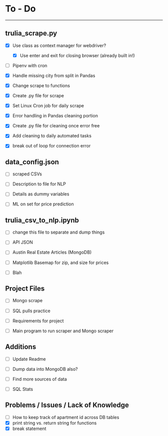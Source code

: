 # To - Do
---

## trulia_scrape.py

- [X] Use class as context manager for webdriver?
  - [X] Use enter and exit for closing browser (already built in!)
- [ ] Pipenv with cron
- [X] Handle missing city from split in Pandas
- [X] Change scrape to functions
- [X] Create .py file for scrape
- [X] Set Linux Cron job for daily scrape
- [X] Error handling in Pandas cleaning portion
- [X] Create .py file for cleaning once error free
- [X] Add cleaning to daily automated tasks
- [X] break out of loop for connection error


## data_config.json

- [ ] scraped CSVs
- [ ] Description to file for NLP
- [ ] Details as dummy variables
- [ ] ML on set for price prediction


## trulia_csv_to_nlp.ipynb

- [ ] change this file to separate and dump things
- [ ] API JSON 
- [ ] Austin Real Estate Articles (MongoDB)
- [ ] Matplotlib Basemap for zip, and size for prices
- [ ] Blah


## Project Files

- [ ] Mongo scrape
- [ ] SQL pulls practice
- [ ] Requirements for project
- [ ] Main program to run scraper and Mongo scraper


## Additions

- [ ] Update Readme
- [ ] Dump data into MongoDB also?
- [ ] Find more sources of data
- [ ] SQL Stats


## Problems / Issues / Lack of Knowledge

- [ ] How to keep track of apartment id across DB tables
- [X] print string vs. return string for functions
- [X] break statement
